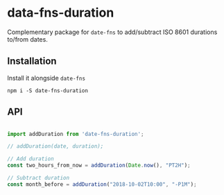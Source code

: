 # data-fns-duration

Complementary package for `date-fns` to add/subtract ISO 8601 durations to/from
dates.

## Installation

Install it alongside `date-fns`

`npm i -S date-fns-duration`

## API

```js

import addDuration from 'date-fns-duration';

// addDuration(date, duration);

// Add duration
const two_hours_from_now = addDuration(Date.now(), "PT2H");

// Subtract duration
const month_before = addDuration("2018-10-02T10:00", "-P1M");

```
